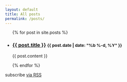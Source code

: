 ```yaml
---
layout: default
title: All posts
permalink: /posts/
---
```


<div>
  <div class="container">
	  <div class="row">
	    <div class="col-md-12">
	      <ul class="list-unstyled">
	        {% for post in site.posts %}
	          <li>
	            <h3>
	              <a href="{{ post.url | prepend: site.baseurl }}">{{ post.title }}</a>
	              <small>{{ post.date | date: "%b %-d, %Y" }}</small>
	            </h3>
	            <p>
	              {{ post.content }}
	            </p>
	          </li>
	        {% endfor %}
	      </ul>
	      <p class="text-muted">subscribe <a href="{{ "/feed.xml" | prepend: site.baseurl }}">via RSS</a></p>
	    </div>
	  </div>
</div>